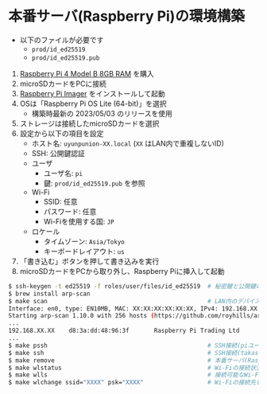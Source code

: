 # 本番サーバ(Raspberry Pi)の環境構築

- 以下のファイルが必要です
    - `prod/id_ed25519`
    - `prod/id_ed25519.pub`

1. [Raspberry Pi 4 Model B 8GB RAM](https://www.raspberrypi.com/products/raspberry-pi-4-model-b/?variant=raspberry-pi-4-model-b-8gb) を購入
1. microSDカードをPCに接続
1. [Raspberry Pi Imager](https://www.raspberrypi.com/software/) をインストールして起動
1. OSは「Raspberry Pi OS Lite (64-bit)」を選択
    - 構築時最新の 2023/05/03 のリリースを使用
1. ストレージは接続したmicroSDカードを選択
1. 設定から以下の項目を設定
    - ホスト名: `uyunpunion-XX.local` (`XX` はLAN内で重複しないID)
    - SSH: 公開鍵認証
    - ユーザ
        - ユーザ名: `pi`
        - 鍵: `prod/id_ed25519.pub` を参照
    - Wi-Fi
        - SSID: 任意
        - パスワード: 任意
        - Wi-Fiを使用する国: `JP`
    - ロケール
        - タイムゾーン: `Asia/Tokyo`
        - キーボードレイアウト: `us`
1. 「書き込む」ボタンを押して書き込みを実行
1. microSDカードをPCから取り外し、Raspberry Piに挿入して起動

```bash
$ ssh-keygen -t ed25519 -f roles/user/files/id_ed25519  # 秘密鍵と公開鍵の生成
$ brew install arp-scan
$ make scan                                             # LAN内のデバイスをスキャンしてRaspberry Piを探す
Interface: en0, type: EN10MB, MAC: XX:XX:XX:XX:XX:XX, IPv4: 192.168.XX.XX
Starting arp-scan 1.10.0 with 256 hosts (https://github.com/royhills/arp-scan)
...
192.168.XX.XX    d8:3a:dd:48:96:3f       Raspberry Pi Trading Ltd
...
$ make pssh                                             # SSH接続(piユーザ)
$ make ssh                                              # SSH接続(takashiユーザ) ※ Ansibleで設定を流し込んだ後に利用可能
$ make remove                                           # 本番サーバ(Raspberry Pi)を作り直した場合に実行が必要
$ make wlstatus                                         # Wi-Fiの接続状況を確認 ※ このコマンドは本番サーバ内で実行可能
$ make wlls                                             # 接続可能なWi-Fiの一覧を確認 ※ このコマンドは本番サーバ内で実行可能
$ make wlchange ssid="XXXX" psk="XXXX"                  # Wi-Fiの接続先を変更 ※ このコマンドは本番サーバ内で実行可能
```
